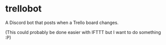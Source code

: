 # trellobot

A Discord bot that posts when a Trello board changes.

(This could probably be done easier with IFTTT but I want to do something :P)
